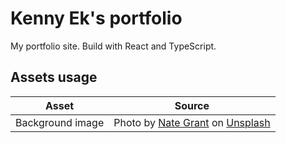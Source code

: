 # Kenny Ek's portfolio

My portfolio site. Build with React and TypeScript.

## Assets usage

| Asset            | Source                                                    |
|------------------|-----------------------------------------------------------|
| Background image | Photo by [Nate Grant][nate-grant] on [Unsplash][unsplash] |

[nate-grant]: https://unsplash.com/photos/QQ9LainS6tI?utm_source=unsplash&utm_medium=referral&utm_content=creditCopyText
[unsplash]: https://unsplash.com/?utm_source=unsplash&utm_medium=referral&utm_content=creditCopyText
